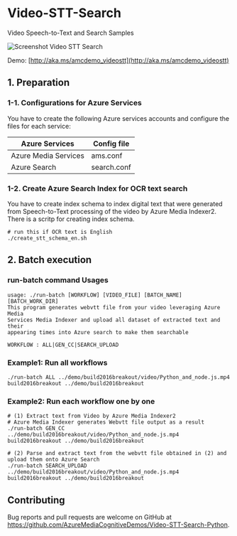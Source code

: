 # Video-STT-Search
Video Speech-to-Text and Search Samples

![Screenshot Video STT Search](https://raw.githubusercontent.com/AzureMediaCognitiveDemos/Video-STT-Search-Python/master/img/screenshot-video-stt-demo.jpg)

Demo: [http://aka.ms/amcdemo_videostt](http://aka.ms/amcdemo_videostt)


## 1. Preparation

### 1-1. Configurations for Azure Services
You have to create the following Azure services accounts and configure the files for each service:

| Azure Services                | Config file    |
|-------------------------------|----------------|
| Azure Media Services          | ams.conf       |
| Azure Search                  | search.conf    |

### 1-2. Create Azure Search Index for OCR text search
You have to create index schema to index digital text that were generated from Speech-to-Text processing of the video by Azure Media Indexer2. There is a scritp for creating index schema.

```
# run this if OCR text is English
./create_stt_schema_en.sh
```

## 2. Batch execution

### run-batch command Usages
```
usage: ./run-batch [WORKFLOW] [VIDEO_FILE] [BATCH_NAME] [BATCH_WORK_DIR]
This program generates webvtt file from your video leveraging Azure Media 
Services Media Indexer and upload all dataset of extracted text and their 
appearing times into Azure search to make them searchable

WORKFLOW : ALL|GEN_CC|SEARCH_UPLOAD
```

### Example1: Run all workflows
```
./run-batch ALL ../demo/build2016breakout/video/Python_and_node.js.mp4  build2016breakout ../demo/build2016breakout
```

### Example2: Run each workflow one by one

```
# (1) Extract text from Video by Azure Media Indexer2
# Azure Media Indexer generates Webvtt file output as a result
./run-batch GEN_CC ../demo/build2016breakout/video/Python_and_node.js.mp4  build2016breakout ../demo/build2016breakout

# (2) Parse and extract text from the webvtt file obtained in (2) and upload them onto Azure Search
./run-batch SEARCH_UPLOAD ../demo/build2016breakout/video/Python_and_node.js.mp4  build2016breakout ../demo/build2016breakout
```

## Contributing

Bug reports and pull requests are welcome on GitHub at https://github.com/AzureMediaCognitiveDemos/Video-STT-Search-Python.
